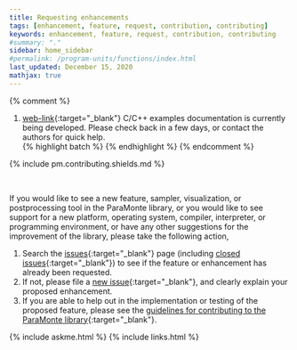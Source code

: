 ```yaml
---
title: Requesting enhancements
tags: [enhancement, feature, request, contribution, contributing]
keywords: enhancement, feature, request, contribution, contributing
#summary: "."
sidebar: home_sidebar
#permalink: /program-units/functions/index.html
last_updated: December 15, 2020
mathjax: true
---
```


{% comment %}
1. [web-link](){:target="_blank"}
C/C++ examples documentation is currently being developed. Please check back in a few days, or contact the authors for quick help.  
{% highlight batch %}
{% endhighlight %}
{% endcomment %}

<div id="toc"></div>  

{% include pm.contributing.shields.md %}

<br>

If you would like to see a new feature, sampler, visualization, or postprocessing tool in the ParaMonte library, 
or you would like to see support for a new platform, operating system, compiler, interpreter, or programming environment, 
or have any other suggestions for the improvement of the library, please take the following action,  

 1. Search the [issues](https://github.com/cdslaborg/paramonte/issues){:target="_blank"} page (including [closed issues](https://github.com/cdslaborg/paramonte/issues?q=is%3Aissue+is%3Aclosed){:target="_blank"}) to see if the feature or enhancement has already been requested.  
 1. If not, please file a [new issue](https://github.com/cdslaborg/paramonte/issues/new/choose){:target="_blank"}, and clearly explain your proposed enhancement.  
 1. If you are able to help out in the implementation or testing of the proposed feature, 
    please see the [guidelines for contributing to the ParaMonte library](../development/general/){:target="_blank"}.


{% include askme.html %}
{% include links.html %}
